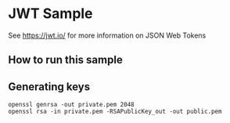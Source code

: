 # JWT Sample

See https://jwt.io/ for more information on JSON Web Tokens

## How to run this sample

## Generating keys

```
openssl genrsa -out private.pem 2048
openssl rsa -in private.pem -RSAPublicKey_out -out public.pem
```

